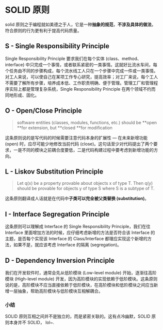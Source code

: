 # SOLID 原则

solid 原则之于编程就如美德之于人，它是一种**抽象的规范**，**不涉及具体的做法**，符合原则的行为更有利于提高代码质量。

## S - Single Responsibility Principle

Single Responsibility Principle 要求我们在每个实体 \(class、method、interface\) 中只完成一个事情，或者联系紧密的一类事情。这就好比流水车间，每个任务由不同的步骤构成，每个流水线工人只在一个步骤中完成一件或一类事情。对工人来说，可以使自己在某项工作专心研究，提高效率；对工厂来说，每个工人不需要了解所有步骤，培养成本低、工作职责明确、便于管理。管理工厂和管理程序实际上都是管理复杂系统，Single Responsibility Principle 在两个领域不约而同地形成、固化。

## O - Open/Close Principle

> software entities \(classes, modules, functions, etc.\) should be **open **for extension, but **closed **for modification

这条原则说的是写代码的时候需要注意代码本身的扩展性 — 在未来新增功能 \(open\) 时，应尽可能少地修改当前代码 \(close\)。这句话至少对代码提出了两个要求，一是不同的模块之前耦合度要低，二是代码构建过程中要考虑到新增功能的方向。

## L - Liskov Substitution Principle

> Let q\(x\) be a property provable about objects x of type T. Then q\(y\) should be provable for objects y of type S where S is a subtype of T.

这条原则翻译成人话就是在代码中**子类可以完全被父类替换 \(substitution\)**。

## I - Interface Segregation Principle

这条原则可以理解成 Interface 的 Single Responsibility Principle，我们在往 Interface 里面增加方法的时候，应仔细考虑新增的方法是否符合该 Interface 的主题，是否每个实现该 Interface 的 Class/Interface 都理应实现这个新增的方法，如果不是，就应该考虑 Interface 的隔离 \(segregation\)。

## D - Dependency Inversion Principle

我们在开发软件时，通常会先从低阶模块 \(Low-level module\) 开始，逐渐往高阶模块 \(High-level module\) 开发，因为高阶模块的实现依赖于低阶模块。这条原则说的是，高阶模块不应当直接依赖于低阶模块，在高阶模块和低阶模块之间应当新增一层抽象，帮助高阶模块与低阶模块互相解耦合。

### 小结

SOLID 原则互相之间并不是独立的，而是紧密关联的。这有点冷幽默，SOLID 原则本身并不 SOLID， lol~.



